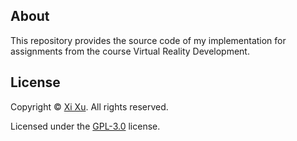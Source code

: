 ## About

This repository provides the source code of my implementation for assignments from the course Virtual Reality Development.

## License

Copyright &copy; [Xi Xu](https://xi-xu.me). All rights reserved.

Licensed under the [GPL-3.0](LICENSE) license.
